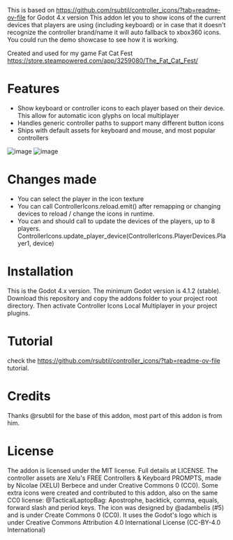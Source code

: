 This is based on https://github.com/rsubtil/controller_icons/?tab=readme-ov-file for Godot 4.x version
This addon let you to show icons of the current devices that players are using (including keyboard) or in case that it doesn't recognize the controller brand/name it will auto fallback to xbox360 icons.
You could run the demo showcase to see how it is working.

Created and used for my game Fat Cat Fest  https://store.steampowered.com/app/3259080/The_Fat_Cat_Fest/

# Features
- Show keyboard or controller icons to each player based on their device. This allow for automatic icon glyphs on local multiplayer
- Handles generic controller paths to support many different button icons
- Ships with default assets for keyboard and mouse, and most popular controllers

![image](https://github.com/user-attachments/assets/ec33e973-72a3-47b4-8f2e-27ee23c94024)
![image](https://github.com/user-attachments/assets/760e9cdf-1acc-458a-92cc-cfaa1e62d731)

# Changes made
- You can select the player in the icon texture
- You can call ControllerIcons.reload.emit() after remapping or changing devices to reload / change the icons in runtime.
- You can and should call to update the devices of the players, up to 8 players. ControllerIcons.update_player_device(ControllerIcons.PlayerDevices.Player1, device)

# Installation
This is the Godot 4.x version.
The minimum Godot version is 4.1.2 (stable).
Download this repository and copy the addons folder to your project root directory.
Then activate Controller Icons Local Multiplayer in your project plugins.

# Tutorial
check the https://github.com/rsubtil/controller_icons/?tab=readme-ov-file tutorial.

# Credits
Thanks @rsubtil for the base of this addon, most part of this addon is from him.

# License
The addon is licensed under the MIT license. Full details at LICENSE.
The controller assets are Xelu's FREE Controllers & Keyboard PROMPTS, made by Nicolae (XELU) Berbece and under Creative Commons 0 (CC0). Some extra icons were created and contributed to this addon, also on the same CC0 license:
@TacticalLaptopBag: Apostrophe, backtick, comma, equals, forward slash and period keys.
The icon was designed by @adambelis (#5) and is under Create Commons 0 (CC0). It uses the Godot's logo which is under Creative Commons Attribution 4.0 International License (CC-BY-4.0 International)
